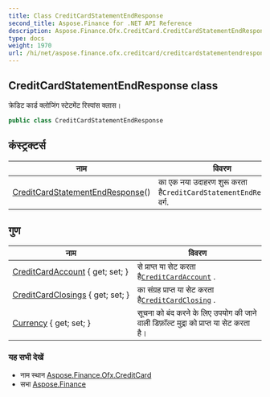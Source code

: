 ```yaml
---
title: Class CreditCardStatementEndResponse
second_title: Aspose.Finance for .NET API Reference
description: Aspose.Finance.Ofx.CreditCard.CreditCardStatementEndResponse कक्ष. क्रेडट कर्ड क्लजंग स्टेटमेंट रस्पंस क्लस
type: docs
weight: 1970
url: /hi/net/aspose.finance.ofx.creditcard/creditcardstatementendresponse/
---
```

## CreditCardStatementEndResponse class

क्रेडिट कार्ड क्लोजिंग स्टेटमेंट रिस्पांस क्लास।

```csharp
public class CreditCardStatementEndResponse
```

## कंस्ट्रक्टर्स

| नाम | विवरण |
| --- | --- |
| [CreditCardStatementEndResponse](creditcardstatementendresponse/)() | का एक नया उदाहरण शुरू करता है`CreditCardStatementEndResponse` वर्ग. |

## गुण

| नाम | विवरण |
| --- | --- |
| [CreditCardAccount](../../aspose.finance.ofx.creditcard/creditcardstatementendresponse/creditcardaccount/) { get; set; } | से प्राप्त या सेट करता है[`CreditCardAccount`](./creditcardaccount/) . |
| [CreditCardClosings](../../aspose.finance.ofx.creditcard/creditcardstatementendresponse/creditcardclosings/) { get; set; } | का संग्रह प्राप्त या सेट करता है[`CreditCardClosing`](../creditcardclosing/) . |
| [Currency](../../aspose.finance.ofx.creditcard/creditcardstatementendresponse/currency/) { get; set; } | सूचना को बंद करने के लिए उपयोग की जाने वाली डिफ़ॉल्ट मुद्रा को प्राप्त या सेट करता है। |

### यह सभी देखें

* नाम स्थान [Aspose.Finance.Ofx.CreditCard](../../aspose.finance.ofx.creditcard/)
* सभा [Aspose.Finance](../../)


